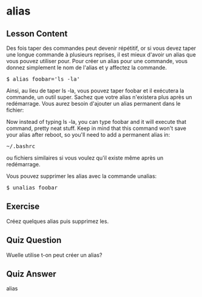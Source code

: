 # alias

## Lesson Content

Des fois taper des commandes peut devenir répétitif, or si vous devez taper une longue commande à plusieurs reprises, il est mieux d'avoir un alias que vous pouvez utiliser pour. Pour créer un alias pour une commande, vous donnez simplement le nom de l'alias et y affectez la commande. 

<pre>$ alias foobar='ls -la'</pre>

Ainsi, au lieu de taper ls -la, vous pouvez taper foobar et il exécutera la commande, un outil super. Sachez que votre alias n'existera plus après un redémarrage. Vous aurez besoin d'ajouter un alias permanent dans le fichier:

Now instead of typing ls -la, you can type foobar and it will execute that command, pretty neat stuff. Keep in mind that this command won't save your alias after reboot, so you'll need to add a permanent alias in:

<pre>~/.bashrc</pre>

ou fichiers similaires si vous voulez qu'il existe même après un redémarrage.

Vous pouvez supprimer les alias avec la commande unalias:

<pre>$ unalias foobar</pre>

## Exercise

Créez quelques alias puis supprimez les.

## Quiz Question

Wuelle utilise t-on peut créer un alias?

## Quiz Answer

alias